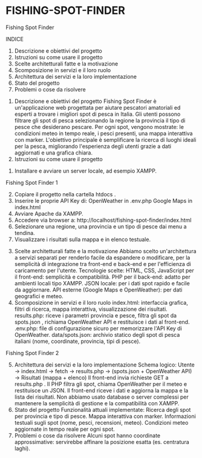 # FISHING-SPOT-FINDER
Fishing Spot Finder

INDICE
1. Descrizione e obiettivi del progetto
2. Istruzioni su come usare il progetto
3. Scelte architetturali fatte e la motivazione
4. Scomposizione in servizi e il loro ruolo
5. Architettura dei servizi e la loro implementazione
6. Stato del progetto
7. Problemi o cose da risolvere
1) Descrizione e obiettivi del progetto
Fishing Spot Finder è un'applicazione web progettata per aiutare pescatori
amatoriali ed esperti a trovare i migliori spot di pesca in Italia.
Gli utenti possono filtrare gli spot di pesca selezionando
la regione
la provincia
il tipo di pesce che desiderano pescare.
Per ogni spot, vengono mostrate:
le condizioni meteo in tempo reale,
i pesci presenti,
una mappa interattiva con marker.
L'obiettivo principale è semplificare la ricerca di luoghi ideali per la pesca,
migliorando l'esperienza degli utenti grazie a dati aggiornati e una grafica chiara.
2) Istruzioni su come usare il progetto
1. Installare e avviare un server locale, ad esempio XAMPP.

Fishing Spot Finder 1

2. Copiare il progetto nella cartella htdocs .
3. Inserire le proprie API Key di:
OpenWeather in .env.php
Google Maps in index.html
4. Avviare Apache da XAMPP.
5. Accedere via browser a: http://localhost/fishing-spot-finder/index.html
6. Selezionare una regione, una provincia e un tipo di pesce dai menu a tendina.
7. Visualizzare i risultati sulla mappa e in elenco testuale.
3) Scelte architetturali fatte e la motivazione
Abbiamo scelto un'architettura a servizi separati per renderlo facile da espandere
o modificare, per
la semplicità di integrazione tra front-end e back-end e per l'efficienza di
caricamento per l'utente.
Tecnologie scelte:
HTML, CSS, JavaScript per il front-end: semplicità e compatibilità.
PHP per il back-end: adatto per ambienti locali tipo XAMPP.
JSON locale: per i dati spot rapido e facile da aggiornare.
API esterne (Google Maps e OpenWeather): per dati geografici e meteo.
4) Scomposizione in servizi e il loro ruolo
index.html: interfaccia grafica, filtri di ricerca, mappa interattiva,
visualizzazione dei risultati.
results.php: riceve i parametri provincia e pesce, filtra gli spot da spots.json ,
richiama OpenWeather API e restituisce i dati al front-end.
.env.php: file di configurazione sicuro per memorizzare l'API Key di
OpenWeather.
data/spots.json: archivio statico degli spot di pesca italiani (nome, coordinate,
provincia, tipi di pesce).

Fishing Spot Finder 2

5) Architettura dei servizi e la loro implementazione
Schema logico:
Utente → index.html → fetch → results.php → (spots.json + OpenWeather API) →
Risultati (mappa + elenco)
Il front-end invia richieste GET a results.php .
Il PHP filtra gli spot, chiama OpenWeather per il meteo e restituisce un JSON.
Il front-end riceve i dati e aggiorna la mappa e la lista dei risultati.
Non abbiamo usato database o server complessi per mantenere la semplicità di
gestione e la compatibilità con XAMPP.
6) Stato del progetto
Funzionalità attuali implementate:
Ricerca degli spot per provincia e tipo di pesce.
Mappa interattiva con marker.
Informazioni testuali sugli spot (nome, pesci, recensioni, meteo).
Condizioni meteo aggiornate in tempo reale per ogni spot.
7) Problemi o cose da risolvere
Alcuni spot hanno coordinate approssimative: servirebbe affinare la posizione
esatta (es. centratura laghi).
